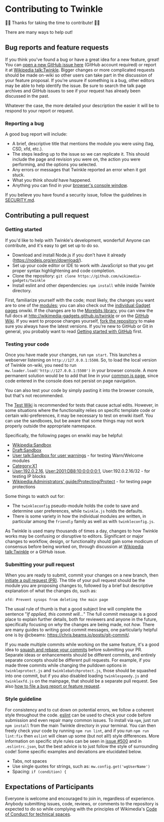 # Contributing to Twinkle

:tada::tada: Thanks for taking the time to contribute! :tada::tada:

There are many ways to help out!

## Bug reports and feature requests

If you think you've found a bug or have a great idea for a new feature, great!  You can [open a new GitHub issue here](https://github.com/wikimedia-gadgets/twinkle/issues/new) (GitHub account required) or report it at [Wikipedia talk:Twinkle][].  Bigger changes or more complicated requests should be made on-wiki so other users can take part in the discussion of your feature proposal.  If you're unsure if something is a bug, other editors may be able to help identify the issue.  Be sure to search the talk page archives and GitHub issues to see if your request has already been discussed in the past.

Whatever the case, the more detailed your description the easier it will be to respond to your report or request.

### Reporting a bug

A good bug report will include:

- A brief, descriptive title that mentions the module you were using (tag, CSD, xfd, etc.).
- The steps leading up to the issue so we can replicate it.  This should include the page and revision you were on, the action you were performing, and the options you selected.
- Any errors or messages that Twinkle reported an error when it got stuck.
- What you think *should* have happened.
- Anything you can find in your [browser's console window][jserrors].

If you believe you have found a security issue, follow the guidelines in [SECURITY.md](./SECURITY.md).

## Contributing a pull request

### Getting started

If you'd like to help with Twinkle's development, wonderful!  Anyone can contribute, and it's easy to get set up to do so.

- Download and install Node.js if you don't have it already (https://nodejs.org/en/download/).
- Set up your code editor or IDE to work with JavaScript so that you get proper syntax highlightening and code completion.
- Clone the repository: `git clone https://github.com/wikimedia-gadgets/twinkle`
- Install eslint and other dependencies: `npm install` while inside Twinkle directory.

First, familiarize yourself with the code; most likely, the changes you want are to one of the [modules](./modules); you can also check out the [individual Gadget pages][twinkle_gadget] onwiki.  If the changes are to the [Morebits library](./morebits.js), you can view the full docs at <http://wikimedia-gadgets.github.io/twinkle> or on the [GitHub Wiki](https://github.com/wikimedia-gadgets/twinkle/wiki/morebits).  If you want to propose changes yourself, [fork the repository](https://help.github.com/articles/fork-a-repo/) to make sure you always have the latest versions.  If you're new to GitHub or Git in general, you probably want to read [Getting started with GitHub](https://help.github.com/en/github/getting-started-with-github) first.


### Testing your code

Once you have made your changes, run `npm start`. This launches a webserver listening on `http://127.0.0.1:5500`. So, to load the local version of Twinkle on-wiki, you need to run `mw.loader.load('http://127.0.0.1:5500')` in your browser console. A more permanent solution would be to add that line in your [common.js page](https://en.wikipedia.org/wiki/Special:MyPage/common.js), since code entered in the console does not persist on page navigation.

You can also test your code by simply pasting it into the browser console, but that's not recommended.

The [Test Wiki](http://test.wikipedia.org) is recommended for tests that cause actual edits. However, in some situations where the functionality relies on specific template code or certain wiki-preferences, it may be necessary to test on enwiki itself. You can use the sandboxes, but be aware that some things may not work properly outside the appropriate namespace.

Specifically, the following pages on enwiki may be helpful:
- [Wikipedia:Sandbox](https://en.wikipedia.org/wiki/Wikipedia:Sandbox)
- [Draft:Sandbox](https://en.wikipedia.org/wiki/Draft:Sandbox)
- [User talk:Sandbox for user warnings](https://en.wikipedia.org/wiki/User_talk:Sandbox_for_user_warnings) - for testing Warn/Welcome modules
- [Category:X1](https://en.wikipedia.org/wiki/Category:X1)
- [User:192.0.2.16](https://en.wikipedia.org/wiki/User:192.0.2.16), [User:2001:DB8:10:0:0:0:0:1](https://en.wikipedia.org/wiki/User:2001:DB8:10:0:0:0:0:1), User:192.0.2.16/32 - for testing IP blocks
- [Wikipedia:Administrators' guide/Protecting/Protect](https://en.wikipedia.org/wiki/Wikipedia:Administrators'_guide/Protecting/Protect) - for testing page protections

Some things to watch out for:

- The `twinkleconfig` pseudo-module holds the code to save and determine user preferences, while `twinkle.js` holds the defaults.
- There is some variety in how the individual modules are written, in particular among the `friendly` family as well as with `twinkleconfig.js`.

As Twinkle is used many thousands of times a day, changes to how Twinkle works may be confusing or disruptive to editors.  Significant or major changes to workflow, design, or functionality should gain some modicum of consensus before being worked on, through discussion at [Wikipedia talk:Twinkle][] or a GitHub issue.

### Submitting your pull request

When you are ready to submit, commit your changes on a new branch, then [initiate a pull request (PR)](https://help.github.com/en/github/collaborating-with-issues-and-pull-requests/creating-a-pull-request-from-a-fork).  The title of your pull request should be the module you are proposing changes to, followed by a brief but descriptive explanation of what the changes do, such as:

    xfd: Prevent sysops from deleting the main page

The usual rule of thumb is that a good subject line will complete the sentence "*If applied, this commit will...*"  The full commit message is a good place to explain further details, both for reviewers and anyone in the future, specifically focusing on *why* the changes are being made, not *how*.  There are many guides to writing good commit messages, one particularly helpful one is by @cbeams: <https://chris.beams.io/posts/git-commit/>.

If you made multiple commits while working on the same feature, it's a good idea to [squash and rebase your commits](https://git-scm.com/book/en/v2/Git-Tools-Rewriting-History) before submitting your PR. Separate ideas or enhancements should be different commits, and entirely separate concepts should be different pull requests.  For example, if you made three commits while changing the pulldown options in `twinkleprotect.js` and `twinklebatchprotect.js`, those should be squashed into one commit, but if you also disabled loading `twinklespeedy.js` and `twinklexfd.js` on the mainpage, that should be a separate pull request.  See also [how to file a bug report or feature request](README.md#how-to-file-a-bug-report-or-feature-request).

### Style guideline

For consistency and to cut down on potential errors, we follow a coherent style throughout the code.  [eslint][eslint.org] can be used to check your code before submission and even repair many common issues.  To install via `npm`, just run `npm install` from the main Twinkle directory in your terminal.  You can then freely check your code by running `npm run lint`, and if you run `npm run lint:fix` then `eslint` will clean up some (but not all!) style differences.  More information on specific style rules can be seen in [issue #500][fivehundred] and in `.eslintrc.json`, but the best advice is to just follow the style of surrounding code!  Some specific examples and deviations are elucidated below.

- Tabs, not spaces
- Use single quotes for strings, such as: `mw.config.get('wgUserName')`
- Spacing: `if (condition) {`

## Expectations of Participants

Everyone is welcome and encouraged to join in, regardless of experience.  Anybody submitting issues, code, reviews, or comments to the repository is expected to do so while complying with the principles of Wikimedia's [Code of Conduct for technical spaces][conduct].

[Wikipedia talk:Twinkle]: https://en.wikipedia.org/wiki/Wikipedia_talk:Twinkle
[jserrors]: https://en.wikipedia.org/wiki/Wikipedia:Reporting_JavaScript_errors
[twinkle_gadget]: https://en.wikipedia.org/wiki/Wikipedia:Twinkle/Gadget
[Wikipedia:Twinkle]: https://en.wikipedia.org/wiki/Wikipedia:Twinkle
[eslint.org]: https://eslint.org/
[fivehundred]: https://github.com/wikimedia-gadgets/twinkle/issues/500
[conduct]: https://www.mediawiki.org/wiki/Code_of_Conduct
